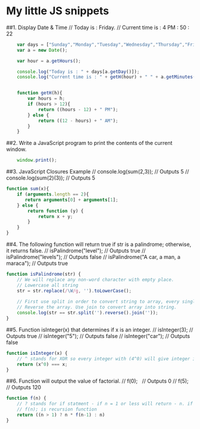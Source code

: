 # My little JS snippets

##1. Display Date & Time
    // Today is : Friday. 
    // Current time is : 4 PM : 50 : 22   

```js
    var days = ["Sunday","Monday","Tuesday","Wednesday","Thursday","Friday","Saturday"];
    var a = new Date();

    var hour = a.getHours();

    console.log("Today is : " + days[a.getDay()]);
    console.log("Current time is : " + getH(hour) + " " + a.getMinutes() + ":" + a.getSeconds());


    function getH(h){
        var hours = h;
        if (hours > 12){
            return ((hours - 12) + " PM");
        } else {
            return ((12 - hours) + " AM");
        }
    }
```
##2. Write a JavaScript program to print the contents of the current window.  

```js
    window.print();
```
##3. JavaScript Closures Example
    // console.log(sum(2,3));   // Outputs 5 
    // console.log(sum(2)(3));  // Outputs 5 

```js
function sum(x){
    if (arguments.length == 2){
       return arguments[0] + arguments[1];
    } else {
        return function (y) {
            return x + y;
        }
    }
}
```
##4. The following function will return true if str is a palindrome; otherwise, it returns false.
    // isPalindrome("level");   // Outputs true 
    // isPalindrome("levels");   // Outputs false
    // isPalindrome("A car, a man, a maraca");   // Outputs true 

```js
function isPalindrome(str) {
    // We will replace any non-word character with empty place. 
    // Lowercase all string
    str = str.replace(/\W/g, '').toLowerCase();
    
    // First use split in order to convert string to array, every single character is different array instance.
    // Reverse the array. Use join to convert array into string.
    console.log(str == str.split('').reverse().join(''));
}
```
##5. Function isInteger(x) that determines if x is an integer.
    // isInteger(3);   // Outputs true 
    // isInteger("5");   // Outputs false
    // isInteger("car");   // Outputs false 

```js
function isInteger(x) { 
    // ^ stands for XOR so every integer with (4^0) will give integer itself. Every string will give 0
    return (x^0) === x; 
} 
```
##6. Function will output the value of factorial.
    // f(0);   // Outputs 0
    // f(5);   // Outputs 120

```js
function f(n) {
    // ? stands for if statment - if n = 1 or less will return - n. if n > 1, then n * f(n-1)
    // f(n); is recursion function
    return ((n > 1) ? n * f(n-1) : n)
}
```

